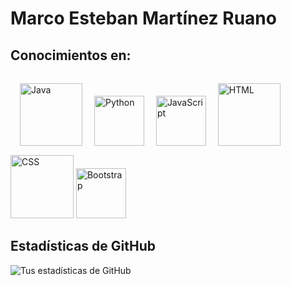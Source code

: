 # Marco Esteban Martínez Ruano



## Conocimientos en:
<p align="">
    <img src="https://upload.wikimedia.org/wikipedia/en/3/30/Java_programming_language_logo.svg" alt="Java" height="100" style="margin: 15px;"/>
    <img src="https://upload.wikimedia.org/wikipedia/commons/thumb/c/c3/Python-logo-notext.svg/800px-Python-logo-notext.svg.png" alt="Python" height="80" style="margin-right: 15px;"/>
    <img src="https://upload.wikimedia.org/wikipedia/commons/6/6a/JavaScript-logo.png" alt="JavaScript" height="80" style="margin-right: 15px;"/>
    <img src="https://upload.wikimedia.org/wikipedia/commons/6/61/HTML5_logo_and_wordmark.svg" alt="HTML" height="100" style="margin-right: 15px;"/>
    <img src="https://upload.wikimedia.org/wikipedia/commons/d/d5/CSS3_logo_and_wordmark.svg" alt="CSS" height="101"/>
    <img src="https://upload.wikimedia.org/wikipedia/commons/thumb/b/b2/Bootstrap_logo.svg/800px-Bootstrap_logo.svg.png" alt="Bootstrap" height="80" style="margin-right: 15px;"/>
</p>

## Estadísticas de GitHub

![Tus estadísticas de GitHub](https://github-readme-stats.vercel.app/api?username=IDGS-801-22002360&show_icons=true&theme=radical)
